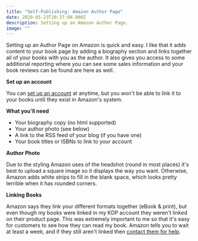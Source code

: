 ```yaml
---
title: "Self-Publishing: Amazon Author Page"
date: 2020-05-23T20:37:00.000Z
description: Setting up an Amazon Author Page.
image: ""
---
```

Setting up an Author Page on Amazon is quick and easy. I like that it adds content to your book page by adding a biography section and links together all of your books with you as the author. It also gives you access to some additional reporting where you can see some sales information and your book reviews can be found are here as well.

**Set up an account**

You can [set up an account](https://authorcentral.amazon.com/) at anytime, but you won't be able to link it to your books until they exist in Amazon's system.

**What you'll need**

* Your biography copy (no html supported)
* Your author photo (see below)
* A link to the RSS feed of your blog (if you have one)
* Your book titles or ISBNs to link to your account

**Author Photo**

Due to the styling Amazon uses of the headshot (round in most places) it's best to upload a square image so it displays the way you want. Otherwise, Amazon adds white strips to fill in the blank space, which looks pretty terrible when it has rounded corners.

**Linking Books**

Amazon says they link your different formats together (eBook & print), but even though my books were linked in my KDP account they weren't linked on their product page. This was extremely important to me so that it's easy for customers to see how they can read my book. Amazon tells you to wait at least a week, and if they still aren't linked then [contact them for help](https://kdp.amazon.com/en_US/help/topic/G200652220).